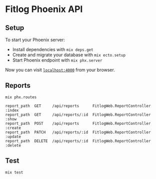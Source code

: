 # Fitlog Phoenix API

## Setup

To start your Phoenix server:

  * Install dependencies with `mix deps.get`
  * Create and migrate your database with `mix ecto.setup`
  * Start Phoenix endpoint with `mix phx.server`

Now you can visit [`localhost:4000`](http://localhost:4000) from your browser.

## Reports

```
mix phx.routes
```

```
report_path  GET     /api/reports      FitlogWeb.ReportController :index
report_path  GET     /api/reports/:id  FitlogWeb.ReportController :show
report_path  POST    /api/reports      FitlogWeb.ReportController :create
report_path  PATCH   /api/reports/:id  FitlogWeb.ReportController :update
report_path  DELETE  /api/reports/:id  FitlogWeb.ReportController :delete
```

## Test

`mix test`
